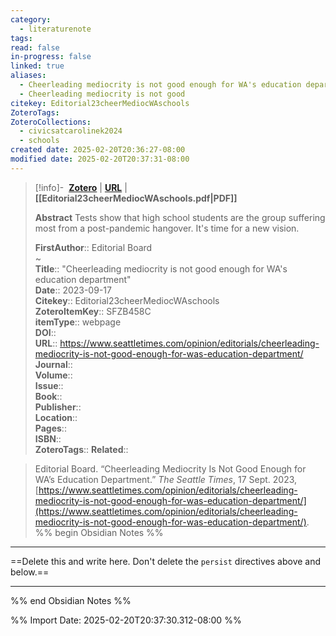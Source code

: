 ```yaml
---
category:
  - literaturenote
tags: 
read: false
in-progress: false
linked: true
aliases:
  - Cheerleading mediocrity is not good enough for WA's education department
  - Cheerleading mediocrity is not good
citekey: Editorial23cheerMediocWAschools
ZoteroTags: 
ZoteroCollections:
  - civicsatcarolinek2024
  - schools
created date: 2025-02-20T20:36:27-08:00
modified date: 2025-02-20T20:37:31-08:00
---
```


> [!info]- &nbsp;[**Zotero**](zotero://select/library/items/SFZB458C)   | [**URL**](https://www.seattletimes.com/opinion/editorials/cheerleading-mediocrity-is-not-good-enough-for-was-education-department/) | **[[Editorial23cheerMediocWAschools.pdf|PDF]]**
>
> 
> **Abstract**
> Tests show that high school students are the group suffering most from a post-pandemic hangover. It's time for a new vision.
> 
> 
> **FirstAuthor**:: Editorial Board  
~    
> **Title**:: "Cheerleading mediocrity is not good enough for WA's education department"  
> **Date**:: 2023-09-17  
> **Citekey**:: Editorial23cheerMediocWAschools  
> **ZoteroItemKey**:: SFZB458C  
> **itemType**:: webpage  
> **DOI**::   
> **URL**:: https://www.seattletimes.com/opinion/editorials/cheerleading-mediocrity-is-not-good-enough-for-was-education-department/  
> **Journal**::   
> **Volume**::   
> **Issue**::   
> **Book**::   
> **Publisher**::   
> **Location**::    
> **Pages**::   
> **ISBN**::   
> **ZoteroTags**:: 
> **Related**:: 

> Editorial Board. “Cheerleading Mediocrity Is Not Good Enough for WA’s Education Department.” _The Seattle Times_, 17 Sept. 2023, [https://www.seattletimes.com/opinion/editorials/cheerleading-mediocrity-is-not-good-enough-for-was-education-department/](https://www.seattletimes.com/opinion/editorials/cheerleading-mediocrity-is-not-good-enough-for-was-education-department/).
%% begin Obsidian Notes %%
___
==Delete this and write here.  Don't delete the `persist` directives above and below.==
___
%% end Obsidian Notes %%


%% Import Date: 2025-02-20T20:37:30.312-08:00 %%
